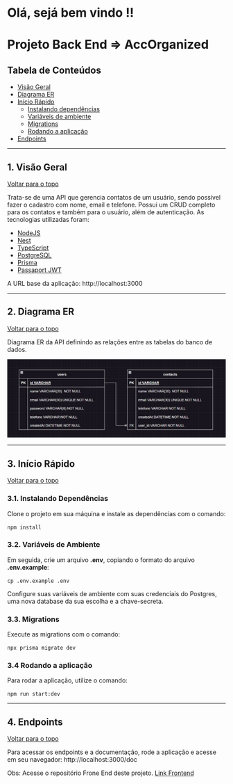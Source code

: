 # Olá, sejá bem vindo !!
# Projeto Back End => AccOrganized

## Tabela de Conteúdos

- [Visão Geral](#1-visão-geral)
- [Diagrama ER](#2-diagrama-er)
- [Início Rápido](#3-início-rápido)
  - [Instalando dependências](#31-instalando-dependências)
  - [Variáveis de ambiente](#32-variáveis-de-ambiente)
  - [Migrations](#33-migrations)
  - [Rodando a aplicação](#34-rodando-a-aplicação)
- [Endpoints](#4-endpoints)

---

## 1. Visão Geral

[ Voltar para o topo ](#tabela-de-conteúdos)

Trata-se de uma API que gerencia contatos de um usuário, sendo possível fazer o cadastro com nome, email e telefone. Possui um CRUD completo para os contatos e também para o usuário, além de autenticação. As tecnologias utilizadas foram:

- [NodeJS](https://nodejs.org/en/)
- [Nest](https://nestjs.com/)
- [TypeScript](https://www.typescriptlang.org/)
- [PostgreSQL](https://www.postgresql.org/)
- [Prisma](https://www.prisma.io/)
- [Passaport JWT](https://www.passportjs.org/packages/passport-jwt/)

A URL base da aplicação: http://localhost:3000

---

## 2. Diagrama ER

[ Voltar para o topo ](#tabela-de-conteúdos)

Diagrama ER da API definindo as relações entre as tabelas do banco de dados.

![DER](DER.png)

---

## 3. Início Rápido

[ Voltar para o topo ](#tabela-de-conteúdos)

### 3.1. Instalando Dependências

Clone o projeto em sua máquina e instale as dependências com o comando:

```shell
npm install
```

### 3.2. Variáveis de Ambiente

Em seguida, crie um arquivo **.env**, copiando o formato do arquivo **.env.example**:

```
cp .env.example .env
```

Configure suas variáveis de ambiente com suas credenciais do Postgres, uma nova database da sua escolha e a chave-secreta.

### 3.3. Migrations

Execute as migrations com o comando:

```
npx prisma migrate dev
```

### 3.4 Rodando a aplicação

Para rodar a aplicação, utilize o comando:

```
npm run start:dev
```

---

## 4. Endpoints

[ Voltar para o topo ](#tabela-de-conteúdos)

Para acessar os endpoints e a documentação, rode a aplicação e acesse em seu navegador: http://localhost:3000/doc


Obs: Acesse o repositório Frone End deste projeto.
[Link Frontend](https://github.com/Guiles10/ProjetoFullStack-Front-End-Guiles10)
